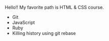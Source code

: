 Hello!!
My favorite path is HTML &  CSS course.
* Git
* JavaScript
* Ruby
* Killing history using git rebase
